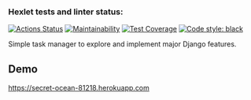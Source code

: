 ### Hexlet tests and linter status:
[![Actions Status](https://github.com/georg-remer/python-project-lvl4/workflows/hexlet-check/badge.svg)](https://github.com/georg-remer/python-project-lvl4/actions)
[![Maintainability](https://api.codeclimate.com/v1/badges/976d575e5dc9d4cba3d1/maintainability)](https://codeclimate.com/github/georg-remer/python-project-lvl4/maintainability)
[![Test Coverage](https://api.codeclimate.com/v1/badges/976d575e5dc9d4cba3d1/test_coverage)](https://codeclimate.com/github/georg-remer/python-project-lvl4/test_coverage)
[![Code style: black](https://img.shields.io/badge/code%20style-black-000000.svg)](https://github.com/psf/black)

Simple task manager to explore and implement major Django features.

## Demo

https://secret-ocean-81218.herokuapp.com